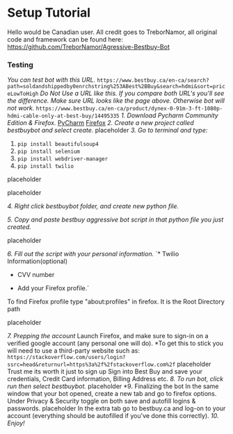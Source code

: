# Setup Tutorial
Hello would be Canadian user. All credit goes to TreborNamor, all original code and framework can be found here:
https://github.com/TreborNamor/Agressive-Bestbuy-Bot
### Testing
*You can test bot with this URL.*
`https://www.bestbuy.ca/en-ca/search?path=soldandshippedby0enrchstring%253ABest%2BBuy&search=hdmi&sort=priceLowToHigh`
*Do Not Use a URL like this. If you compare both URL's you'll see the difference. Make sure URL looks like the page above. Otherwise bot will not work.*
`https://www.bestbuy.ca/en-ca/product/dynex-0-91m-3-ft-1080p-hdmi-cable-only-at-best-buy/14495335`
*1. Download Pycharm Community Edition & Firefox.*
[PyCharm](https://www.jetbrains.com/pycharm/download)
[Firefox](https://www.mozilla.org/en-US/firefox/new/)
*2. Create a new project called bestbuybot and select create.*
placeholder
*3. Go to terminal and type:*
  1. `pip install beautifulsoup4`
  2. `pip install selenium`
  3. `pip install webdriver-manager`
  4. `pip install twilio`

placeholder

placeholder

*4. Right click bestbuybot folder, and create new python file.*

*5. Copy and paste bestbuy aggressive bot script in that python file you just created.*

placeholder

*6. Fill out the script with your personal information.*
`* Twilio Information(optional)

* CVV number

* Add your Firefox profile.`

To find Firefox profile type "about:profiles" in firefox. It is the Root Directory path

placeholder

*7. Prepping the account*
Launch Firefox, and make sure to sign-in on a verified google account (any personal one will do). 
   *To get this to stick you will need to use a third-party website such as:
   `https://stackoverflow.com/users/login?ssrc=head&returnurl=https%3a%2f%2fstackoverflow.com%2f`
placeholder
Trust me its worth it just to sign up
Sign into Best Buy and save your credentials, Credit Card information, Billing Address etc. 
*8. To run bot, click run then select bestbuybot.*
placeholder
*9. Finalizing the bot
In the same window that your bot opened, create a new tab and go to firefox options. Under Privacy & Security toggle on both save and autofill logins & passwords.
placeholder
In the extra tab go to bestbuy.ca and log-on to your account (everything should be autofilled if you've done this correctly).
*10. Enjoy!*
